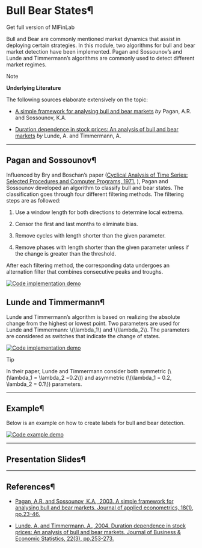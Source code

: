 # Bull Bear States¶

Get full version of MlFinLab

  

  

Bull and Bear are commonly mentioned market dynamics that assist in deploying
certain strategies. In this module, two algorithms for bull and bear market
detection have been implemented. Pagan and Sossounov’s and Lunde and
Timmermann’s algorithms are commonly used to detect different market regimes.

Note

**Underlying Literature**

The following sources elaborate extensively on the topic:

  * [A simple framework for analysing bull and bear markets](https://onlinelibrary.wiley.com/doi/pdf/10.1002/jae.664) _by_ Pagan, A.R. and Sossounov, K.A.

  * [Duration dependence in stock prices: An analysis of bull and bear markets](https://repec.cepr.org/repec/cpr/ceprdp/DP4104.pdf) _by_ Lunde, A. and Timmermann, A.

* * *

## Pagan and Sossounov¶

Influenced by Bry and Boschan’s paper ([Cyclical Analysis of Time Series:
Selected Procedures and Computer Programs,
1971.](https://www.nber.org/system/files/chapters/c2145/c2145.pdf) ), Pagan
and Sossounov developed an algorithm to classify bull and bear states. The
classification goes through four different filtering methods. The filtering
steps are as followed:

  1. Use a window length for both directions to determine local extrema.

  2. Censor the first and last months to eliminate bias.

  3. Remove cycles with length shorter than the given parameter.

  4. Remove phases with length shorter than the given parameter unless if the change is greater than the threshold.

After each filtering method, the corresponding data undergoes an alternation
filter that combines consecutive peaks and troughs.

[![Code implementation
demo](../_images/implementation_medium9.png)](../_images/implementation_medium9.png)

## Lunde and Timmermann¶

Lunde and Timmermann’s algorithm is based on realizing the absolute change
from the highest or lowest point. Two parameters are used for Lunde and
Timmermann: \\(\lambda_1\\) and \\(\lambda_2\\). The parameters are considered
as switches that indicate the change of states.

[![Code implementation
demo](../_images/implementation_small7.png)](../_images/implementation_small7.png)

Tip

In their paper, Lunde and Timmermann consider both symmetric (\\(\lambda_1 =
\lambda_2 =0.2\\)) and asymmetric (\\(\lambda_1 = 0.2, \lambda_2 = 0.1\\))
parameters.

* * *

## Example¶

Below is an example on how to create labels for bull and bear detection.

[![Code example
demo](../_images/example_medium7.png)](../_images/example_medium7.png)

* * *

## Presentation Slides¶

  

* * *

## References¶

  * [Pagan, A.R. and Sossounov, K.A., 2003. A simple framework for analysing bull and bear markets. Journal of applied econometrics, 18(1), pp.23-46.](https://onlinelibrary.wiley.com/doi/pdf/10.1002/jae.664)

  * [Lunde, A. and Timmermann, A., 2004. Duration dependence in stock prices: An analysis of bull and bear markets. Journal of Business & Economic Statistics, 22(3), pp.253-273.](https://repec.cepr.org/repec/cpr/ceprdp/DP4104.pdf)

